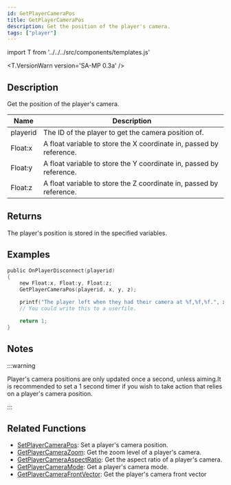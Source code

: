 ```yaml
---
id: GetPlayerCameraPos
title: GetPlayerCameraPos
description: Get the position of the player's camera.
tags: ["player"]
---
```


import T from '../../../src/components/templates.js'

<T.VersionWarn version='SA-MP 0.3a' />

## Description

Get the position of the player's camera.

| Name     | Description                                                         |
| -------- | ------------------------------------------------------------------- |
| playerid | The ID of the player to get the camera position of.                 |
| Float:x  | A float variable to store the X coordinate in, passed by reference. |
| Float:y  | A float variable to store the Y coordinate in, passed by reference. |
| Float:z  | A float variable to store the Z coordinate in, passed by reference. |

## Returns

The player's position is stored in the specified variables.

## Examples

```c
public OnPlayerDisconnect(playerid)
{
    new Float:x, Float:y, Float:z;
    GetPlayerCameraPos(playerid, x, y, z);

    printf("The player left when they had their camera at %f,%f,%f.", x, y, z);
    // You could write this to a userfile.

    return 1;
}
```

## Notes

:::warning

Player's camera positions are only updated once a second, unless aiming.It is recommended to set a 1 second timer if you wish to take action that relies on a player's camera position.

:::

## Related Functions

- [SetPlayerCameraPos](SetPlayerCameraPos): Set a player's camera position.
- [GetPlayerCameraZoom](GetPlayerCameraZoom): Get the zoom level of a player's camera.
- [GetPlayerCameraAspectRatio](GetPlayerCameraAspectRation): Get the aspect ratio of a player's camera.
- [GetPlayerCameraMode](GetplayerCameraMode): Get a player's camera mode.
- [GetPlayerCameraFrontVector](GetPlayerCameraFrontVector): Get the player's camera front vector
